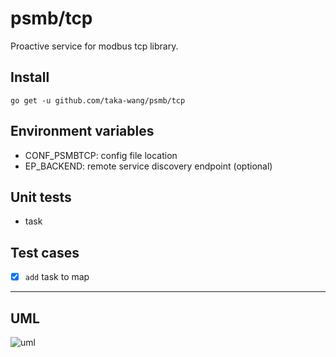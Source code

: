# psmb/tcp

Proactive service for modbus tcp library.

## Install

```
go get -u github.com/taka-wang/psmb/tcp
```


## Environment variables

- CONF_PSMBTCP: config file location
- EP_BACKEND: remote service discovery endpoint (optional)

## Unit tests

- task

## Test cases

- [x] `add` task to map

---

## UML 

![uml](http://plantuml.com/plantuml/svg/5SZ13S0W2030LTe1AlzkWzIeAQ0HYEitlUUTNOdZAR7uQExJRe25EzNkBN9OMJJKYtgY8U3uuhLHAymG1a7pie0OpK2oqqp_Vm00.svg)
